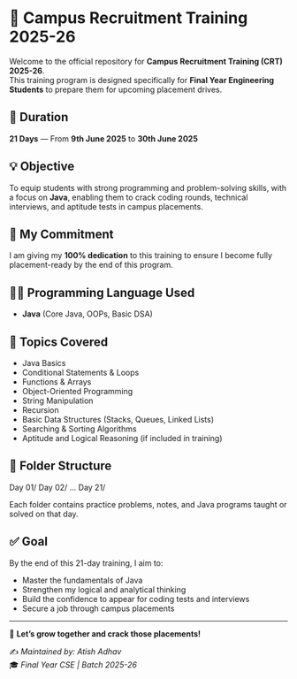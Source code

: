 # 🌟 Campus Recruitment Training 2025-26

Welcome to the official repository for **Campus Recruitment Training (CRT) 2025-26**.  
This training program is designed specifically for **Final Year Engineering Students** to prepare them for upcoming placement drives.

## 📅 Duration
**21 Days** — From **9th June 2025** to **30th June 2025**

## 💡 Objective
To equip students with strong programming and problem-solving skills, with a focus on **Java**, enabling them to crack coding rounds, technical interviews, and aptitude tests in campus placements.

## 🚀 My Commitment
I am giving my **100% dedication** to this training to ensure I become fully placement-ready by the end of this program.

## 🧑‍💻 Programming Language Used
- **Java** (Core Java, OOPs, Basic DSA)

## 📘 Topics Covered
- Java Basics
- Conditional Statements & Loops
- Functions & Arrays
- Object-Oriented Programming
- String Manipulation
- Recursion
- Basic Data Structures (Stacks, Queues, Linked Lists)
- Searching & Sorting Algorithms
- Aptitude and Logical Reasoning (if included in training)

## 📁 Folder Structure
Day 01/
Day 02/
...
Day 21/


Each folder contains practice problems, notes, and Java programs taught or solved on that day.

## ✅ Goal
By the end of this 21-day training, I aim to:
- Master the fundamentals of Java
- Strengthen my logical and analytical thinking
- Build the confidence to appear for coding tests and interviews
- Secure a job through campus placements

---

📌 **Let’s grow together and crack those placements!**

✍️ *Maintained by: Atish Adhav*  
🎓 *Final Year CSE | Batch 2025-26*